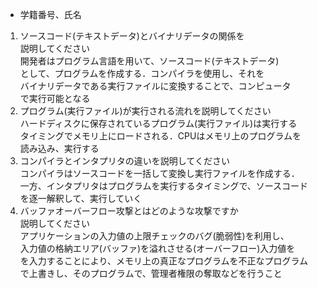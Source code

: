 * 学籍番号、氏名

1. ソースコード(テキストデータ)とバイナリデータの関係を  
説明してください  
開発者はプログラム言語を用いて、ソースコード(テキストデータ)  
として、プログラムを作成する．コンパイラを使用し、それを  
バイナリデータである実行ファイルに変換することで、コンピュータ  
で実行可能となる
1. プログラム(実行ファイル)が実行される流れを説明してください  
ハードディスクに保存されているプログラム(実行ファイル)は実行する  
タイミングでメモリ上にロードされる．CPUはメモリ上のプログラムを  
読み込み、実行する
1. コンパイラとインタプリタの違いを説明してください   
コンパイラはソースコードを一括して変換し実行ファイルを作成する．  
一方、インタプリタはプログラムを実行するタイミングで、ソースコード  
を逐一解釈して、実行していく
1. バッファオーバーフロー攻撃とはどのような攻撃ですか  
説明してください  
アプリケーションの入力値の上限チェックのバグ(脆弱性)を利用し、  
入力値の格納エリア(バッファ)を溢れさせる(オーバーフロー)入力値を  
を入力することにより、メモリ上の真正なプログラムを不正なプログラム  
で上書きし、そのプログラムで、管理者権限の奪取などを行うこと

